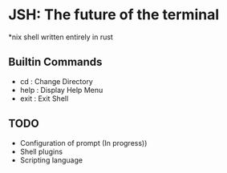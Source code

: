 # JSH: The future of the terminal

\*nix shell written entirely in rust

## Builtin Commands
- cd   : Change Directory
- help : Display Help Menu
- exit : Exit Shell

## TODO
- Configuration of prompt (In progress))
- Shell plugins
- Scripting language
